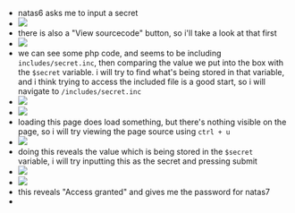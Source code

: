 - natas6 asks me to input a secret
- ![](https://remnote-user-data.s3.amazonaws.com/NYbjT_GIgUM3N45QDjutjaO3WnDZpugCB5xjj2WUFzhCcgyAORDmq5JlO4oPtZRtt1vSo9Zl7Tdi51fVP-vAz8vtUb6Qb3AZmFkS7uJ6qHKH-Xb3pnaizfnE9FEmyfQ-.png)
- there is also a "View sourcecode" button, so i'll take a look at that first
- ![](https://remnote-user-data.s3.amazonaws.com/qhFeAhlLMwn_91T5Rr6rgj0m4rBuwCV36LGQnrYeQh_nF6DfOxHsMI1gjCF5QgsQBTaMXK7VSOmkMcLBXxizyEtwHXJnC8N9c0UNxQLa7-G__LGuW_S8y9B_Hp4vfguc.png)
- we can see some php code, and seems to be including `includes/secret.inc`, then comparing the value we put into the box with the `$secret` variable. i will try to find what's being stored in that variable, and i think trying to access the included file is a good start, so i will navigate to `/includes/secret.inc` 
- ![](https://remnote-user-data.s3.amazonaws.com/TD_EurtYT1Y0sOf4r_1Ox8rlONWERefpABfOZOH9CgWxFWS_-VdUGvNp7_WQJBw12nZUy73ciDAP3kFmmxDTosB7JLfdOVxoOzX4kBsB_saRQtd-n5tpWygtQhgAqhgF.png)
- ![](https://remnote-user-data.s3.amazonaws.com/Mw81IvGQ9gOrvwn819HsGP1sbEjjrBGuoxsbbMlWTZD2j8fm7wB8IrVJEesvqzUkJqaL0smVOSN265PmqaBnaPGZql9oXe4Ih5ZMkqewZbMH42_KuysYMby6I8aQres_.png)
- loading this page does load something, but there's nothing visible on the page, so i will try viewing the page source using `ctrl + u`
- ![](https://remnote-user-data.s3.amazonaws.com/PsQ58fJc1aXQ1OkO0-a1TmBGk4PtIOmO8BzT0Jqpnkh49CTAAcS2L3ch4fIACP9seFk4Dcg_ouHq-2ebsWdETam5pzX48imgXE9ZNTycPDWZjY_duBvbiOOQLOizSmju.png)
- doing this reveals the value which is being stored in the `$secret` variable, i will try inputting this as the secret and pressing submit
- ![](https://remnote-user-data.s3.amazonaws.com/mhqNAnc-gbMPKOmRZsaW-_52twNSnWJKWi1E8H3NC5yFyf-v1rJ_YTIShMp7_0ETeW0fd3qp_cji_wog4YwxSWJLAGvoZzLMlSNBhGUurJzsNQpwDJjoY0tegiA7U_NJ.png)
- ![](https://remnote-user-data.s3.amazonaws.com/7o-fyfHRV5Z_8qelw8Q3yqp3Zd77__J1VrgaGDOkBwPawd6F8Yv6WTSTD_g76ulCeQTS8i86zkkQz9ZXBOyPPQ1flxUDJ7tW7Bi4IVzzR25vqk9EBPefjJN3t-qCGZn3.png)
- this reveals "Access granted" and gives me the password for natas7
- 
